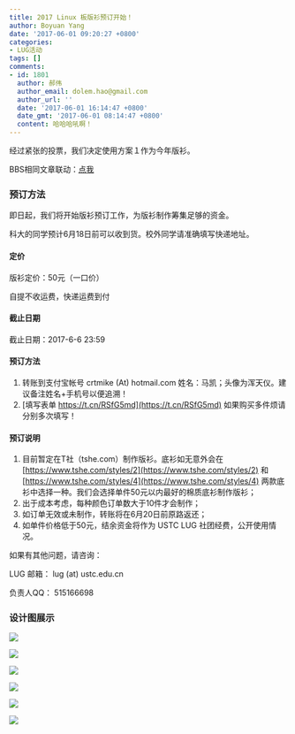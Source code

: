 ```yaml
---
title: 2017 Linux 板版衫预订开始！
author: Boyuan Yang
date: '2017-06-01 09:20:27 +0800'
categories:
- LUG活动
tags: []
comments:
- id: 1801
  author: 郝伟
  author_email: dolem.hao@gmail.com
  author_url: ''
  date: '2017-06-01 16:14:47 +0800'
  date_gmt: '2017-06-01 08:14:47 +0800'
  content: 哈哈哈吼啊！
---
```

经过紧张的投票，我们决定使用方案１作为今年版衫。

BBS相同文章联动：[点我](https://bbs.ustc.edu.cn/cgi/bbscon?bn=Linux&amp;fn=M592ED048)

### 预订方法

即日起，我们将开始版衫预订工作，为版衫制作筹集足够的资金。

科大的同学预计6月18日前可以收到货。校外同学请准确填写快递地址。

#### 定价

版衫定价：50元（一口价）

自提不收运费，快递运费到付

#### 截止日期

截止日期：2017-6-6 23:59

#### 预订方法

1.  转账到支付宝帐号 crtmike (At) hotmail.com 姓名：马凯；头像为浑天仪。建议备注姓名+手机号以便追溯！
1.  [填写表单 https://t.cn/RSfG5md](https://t.cn/RSfG5md) 如果购买多件烦请分别多次填写！

#### 预订说明

1.  目前暂定在T社（tshe.com）制作版衫。底衫如无意外会在 [https://www.tshe.com/styles/2](https://www.tshe.com/styles/2) 和 [https://www.tshe.com/styles/4](https://www.tshe.com/styles/4) 两款底衫中选择一种。我们会选择单件50元以内最好的棉质底衫制作版衫；
1.  出于成本考虑，每种颜色订单数大于10件才会制作；
1.  如订单无效或未制作，转账将在6月20日前原路返还；
1.  如单件价格低于50元，结余资金将作为 USTC LUG 社团经费，公开使用情况。

如果有其他问题，请咨询：

LUG 邮箱： lug (at) ustc.edu.cn

负责人QQ： 515166698

### 设计图展示

![](https://ftp.lug.ustc.edu.cn/%E7%89%88%E8%A1%AB/2017banshan/voting/candidate1/%E5%89%8D-%E7%99%BD%E8%89%B2.png)

![](https://ftp.lug.ustc.edu.cn/%E7%89%88%E8%A1%AB/2017banshan/voting/candidate1/%E5%90%8E-%E7%99%BD%E8%89%B2.png)

![](https://ftp.lug.ustc.edu.cn/%E7%89%88%E8%A1%AB/2017banshan/voting/candidate1/%E5%89%8D-%E8%93%9D%E8%89%B2.png)

![](https://ftp.lug.ustc.edu.cn/%E7%89%88%E8%A1%AB/2017banshan/voting/candidate1/%E5%90%8E-%E8%93%9D%E8%89%B2.png)

![](https://ftp.lug.ustc.edu.cn/%E7%89%88%E8%A1%AB/2017banshan/voting/candidate1/%E5%89%8D-%E9%BB%91%E8%89%B2.png)

![](https://ftp.lug.ustc.edu.cn/%E7%89%88%E8%A1%AB/2017banshan/voting/candidate1/%E5%90%8E-%E9%BB%91%E8%89%B2.png)
